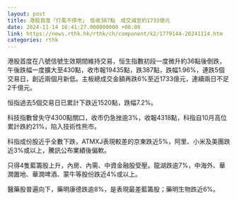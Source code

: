 ```yaml
---
layout: post
title: 港股首度「打風不停市」　低收387點　成交減至約1733億元
date: 2024-11-14 16:41:27.000000000 +08:00
link: https://news.rthk.hk/rthk/ch/component/k2/1779144-20241114.htm
categories: rthk
---
```


港股首度在八號信號生效期間維持交易，恒生指數初段一度微升約36點後倒跌，午後跌幅一度擴大至430點，收市報19435點，跌387點，跌幅1.96%，連跌5個交易日，創近兩個月新低。主板總成交金額再跌6%至近1733億元，連續兩日不足2千億元。

恒指過去5個交易日已累計下跌近1520點，跌幅7.2%。

科技指數曾失守4300點關口，收市仍急挫逾3%，收報4318點，科指自10月高位累計跌約21%，陷入技術性熊市。

科指成份股近乎全數下跌，ATMXJ表現較差的京東跌近5%，阿里、小米及美團跌近3%或以上，騰訊公布業績後偏軟。

只得4隻藍籌股上升，內房、內需、中資金融股受壓。龍湖跌逾7%，中海外、華潤置地、華潤啤酒、蒙牛等股份跌近4%或以上。

醫藥股普遍向下，藥明康德跌逾8%，是表現最差藍籌股；藥明生物跌近6%。
